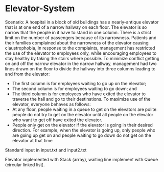 # Elevator-System
Scenario: A hospital in a block of old buildings has a nearly-antique elevator that is at one end of a narrow
hallway on each floor. The elevator is so narrow that the people in it have to stand in one column. There is
a strict limit on the number of passengers because of its narrowness.
Patients and their families complained about the narrowness of the elevator causing claustrophobia, In
response to the complaints, management has restricted the use of the elevator to employees only, while
encouraging employees to stay healthy by taking the stairs where possible.
To minimize conflict getting on and off the narrow elevator in the narrow hallway, management had two
lines drawn on the floor to divide the hallway into three columns leading to and from the elevator:
- The first column is for employees waiting to go up on the elevator;
- The second column is for employees waiting to go down; and
- The third column is for employees who have exited the elevator to traverse the hall and go to their
destinations.
To maximize use of the elevator, everyone behaves as follows:
- At any floor, people waiting in a queue to get on the elevators are polite: people do not try to get on
the elevator until all people on the elevator who want to get off have exited the elevator.
- People only get on the elevator if the elevator is going in their desired direction. For example, when
the elevator is going up, only people who are going up get on and people waiting to go down do not
get on the elevator at that time

Standard input in input.txt and input2.txt

Elevator implemented with Stack (array), waiting line implement with Queue (circular linked list).
